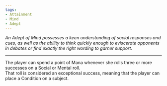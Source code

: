 ```yaml
---
tags:
- Attainment
- Mind
- Adept
---
```


_An Adept of Mind possesses a keen understanding of social responses and cues, as well as the ability to think quickly enough to eviscerate opponents in debates or find exactly the right wording to garner support._

---

The player can spend a point of Mana whenever she rolls three or more successes on a Social or Mental roll.\
That roll is considered an exceptional success, meaning that the player can place a Condition on a subject.